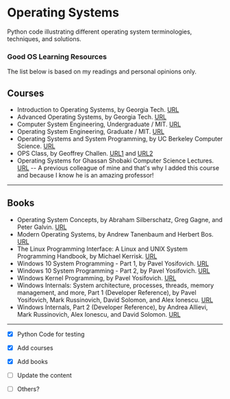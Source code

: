 # Operating Systems
Python code illustrating different operating system terminologies, techniques, and solutions.

### Good OS Learning Resources
The list below is based on my readings and personal opinions only.

## Courses
- Introduction to Operating Systems, by Georgia Tech. [URL](https://www.udacity.com/course/introduction-to-operating-systems--ud923)
- Advanced Operating Systems, by Georgia Tech. [URL](https://www.udacity.com/course/advanced-operating-systems--ud189)
- Computer System Engineering, Undergraduate / MIT. [URL](https://ocw.mit.edu/courses/6-033-computer-system-engineering-spring-2018/)
- Operating System Engineering, Graduate / MIT. [URL](https://ocw.mit.edu/courses/6-828-operating-system-engineering-fall-2012/)
- Operating Systems and System Programming, by UC Berkeley Computer Science. [URL](https://www.youtube.com/playlist?list=PLggtecHMfYHA7j2rF7nZFgnepu_uPuYws)
- OPS Class, by Geoffrey Challen. [URL1](https://ops-class.org/) and [URL2](https://www.youtube.com/playlist?list=PLE6LEE8y2Jp_z8pkiuvHo7Vz-eQEKsk-I)
- Operating Systems for Ghassan Shobaki Computer Science Lectures. [URL](https://www.youtube.com/playlist?list=PL6KMWPQP_DM-7tMNjUa7X2zGrc8jipPeI)
-- A previous colleague of mine and that's why I added this course and because I know he is an amazing professor!

---

## Books
- Operating System Concepts, by Abraham Silberschatz, Greg Gagne, and Peter Galvin. [URL](https://www.amazon.com/Operating-System-Concepts-Abraham-Silberschatz/dp/1119800366/)
- Modern Operating Systems, by Andrew Tanenbaum and Herbert Bos. [URL](https://www.amazon.com/Modern-Operating-Systems-Andrew-Tanenbaum/dp/013359162X/)
- The Linux Programming Interface: A Linux and UNIX System Programming Handbook, by Michael Kerrisk. [URL](https://www.amazon.com/Linux-Programming-Interface-System-Handbook/dp/1593272200/)
- Windows 10 System Programming - Part 1, by Pavel Yosifovich. [URL](https://www.amazon.com/Windows-10-System-Programming-Part/dp/B086Y6M7LH/)
- Windows 10 System Programming - Part 2, by Pavel Yosifovich. [URL](https://www.amazon.com/Windows-10-System-Programming-Part/dp/B09GJKKBZP/)
- Windows Kernel Programming, by Pavel Yosifovich. [URL](https://www.amazon.com/Windows-Kernel-Programming-Pavel-Yosifovich/dp/1977593372/)
- Windows Internals: System architecture, processes, threads, memory management, and more, Part 1 (Developer Reference), by Pavel Yosifovich, Mark Russinovich, David Solomon, and Alex Ionescu. [URL](https://www.amazon.com/Windows-Internals-Part-architecture-management/dp/0735684189/)
- Windows Internals, Part 2 (Developer Reference), by Andrea Allievi, Mark Russinovich, Alex Ionescu, and David Solomon. [URL](https://www.amazon.com/Windows-Internals-Part-2-7th/dp/0135462401/)

---


- [x] Python Code for testing
- [x] Add courses
- [x] Add books
- [ ] Update the content
- [ ] Others?


